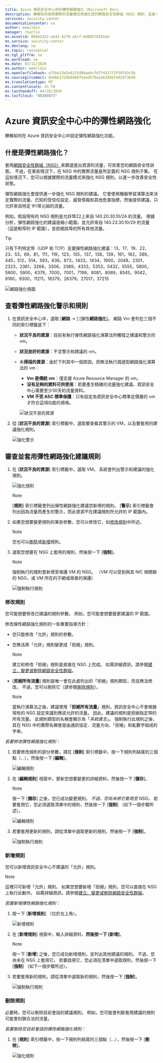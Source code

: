 ```yaml
---
title: Azure 資訊安全中心中的彈性網路強化 |Microsoft Docs
description: 瞭解如何使用實際的流量模式來強化您的網路安全性群組（NSG）規則，並進一步改善您的安全性狀態。
services: security-center
documentationcenter: na
author: memildin
manager: rkarlin
ms.assetid: 09d62d23-ab32-41f0-a5cf-8d80578181dd
ms.service: security-center
ms.devlang: na
ms.topic: conceptual
ms.tgt_pltfrm: na
ms.workload: na
ms.date: 03/11/2020
ms.author: memildin
ms.openlocfilehash: a75be23e2e8215d86aebcfd7f4317f2f597d3c5b
ms.sourcegitcommit: 849bb1729b89d075eed579aa36395bf4d29f3bd9
ms.translationtype: MT
ms.contentlocale: zh-TW
ms.lasthandoff: 04/28/2020
ms.locfileid: "80385073"
---
```

# <a name="adaptive-network-hardening-in-azure-security-center"></a>Azure 資訊安全中心中的彈性網路強化
瞭解如何在 Azure 資訊安全中心中設定彈性網路強化功能。

## <a name="what-is-adaptive-network-hardening"></a>什麼是彈性網路強化？
套用[網路安全性群組（NSG）](https://docs.microsoft.com/azure/virtual-network/security-overview)來篩選進出資源的流量，可改善您的網路安全性狀態。 不過，在某些情況下，在 NSG 中的實際流量是所定義的 NSG 規則子集。 在這些情況下，您可以根據實際的流量模式來強化 NSG 規則，以進一步改善安全性狀態。

彈性網路強化會提供進一步強化 NSG 規則的建議。 它會使用機器學習演算法來決定實際的流量、已知的受信任設定、威脅情報和其他危害指標，然後提供建議，只允許來自特定 IP/埠元組的流量。

例如，假設現有的 NSG 規則是允許埠22上來自 140.20.30.10/24 的流量。 根據分析，彈性網路強化的建議是縮小範圍，並允許來自 140.23.30.10/29 的流量（這是較窄的 IP 範圍），並拒絕該埠的所有其他流量。

>[!TIP]
> 只有下列特定埠（UDP 和 TCP）支援彈性網路強化建議：13、17、19、22、23、53，69，81，111，119，123，135，137，138，139，161，162，389，445，512，514，593，636，873，1433，1434，1900，2049，2301，2323，2381，3268，3306，3389，4333，5353，5432，5555，5800，5900，5900，6379，7000，7001，7199，8081，8089，8545，9042，9160，9300，11211，16379，26379，27017，37215


![網路強化視圖](./media/security-center-adaptive-network-hardening/traffic-hardening.png)


## <a name="view-adaptive-network-hardening-alerts-and-rules"></a>查看彈性網路強化警示和規則

1. 在資訊安全中心中，選取 [**網路** -> ] [彈性**網路強化**]。 網路 Vm 會列在三個不同的索引標籤底下：
   * **狀況不良的資源**：目前有執行彈性網路強化演算法所觸發之建議和警示的 vm。 
   * **狀況良好的資源**：不含警示和建議的 vm。
   * 未**掃描的資源**：由於下列其中一個原因，而無法執行調適型網路強化演算法的 vm：
      * **Vm 是傳統 vm**：僅支援 Azure Resource Manager 的 vm。
      * **沒有足夠的資料可供使用**：若要產生精確的流量強化建議，資訊安全中心需要至少30天的流量資料。
      * **VM 不受 ASC 標準保護**：只有設定為資訊安全中心標準定價層的 vm 才符合這項功能的資格。

     ![狀況不良的資源](./media/security-center-adaptive-network-hardening/unhealthy-resources.png)

2. 從 [**狀況不良的資源**] 索引標籤中，選取要查看其警示的 VM，以及要套用的建議強化規則。

    ![強化警示](./media/security-center-adaptive-network-hardening/anh-recommendation-rules.png)


## <a name="review-and-apply-adaptive-network-hardening-recommended-rules"></a>審查並套用彈性網路強化建議規則

1. 在 [**狀況不良的資源**] 索引標籤中，選取 VM。 系統會列出警示和建議的強化規則。

     ![強化規則](./media/security-center-adaptive-network-hardening/hardening-alerts.png)

   > [!NOTE]
   > [**規則**] 索引標籤會列出彈性網路強化建議您新增的規則。 [**警示**] 索引標籤會列出因為流量而產生的警示，而此資源不在建議規則所允許的 IP 範圍內。

2. 如果您想要變更規則的某些參數，您可以修改它，如[修改規則](#modify-rule)中所述。
   > [!NOTE]
   > 您也可以[刪除](#delete-rule)或[新增](#add-rule)規則。

3. 選取您想要在 NSG 上套用的規則，然後按一下 [**強制**]。

      > [!NOTE]
      > 強制執行的規則會新增至保護 VM 的 NSG。 （VM 可以受到與其 NIC 相關聯的 NSG，或 VM 所在的子網或兩者的保護）

    ![強制執行規則](./media/security-center-adaptive-network-hardening/enforce-hard-rule2.png)


### <a name="modify-a-rule"></a>修改規則<a name ="modify-rule"> </a>

您可能想要修改已建議的規則參數。 例如，您可能會想要變更建議的 IP 範圍。

修改彈性網路強化規則的一些重要指導方針：

* 您只能修改「允許」規則的參數。 
* 您無法將「允許」規則變更成「拒絕」規則。 

  > [!NOTE]
  > 建立和修改「拒絕」規則是直接在 NSG 上完成。 如需詳細資訊，請參閱[建立、變更或刪除網路安全性群組](https://docs.microsoft.com/azure/virtual-network/manage-network-security-group)。

* [**拒絕所有流量**] 規則是唯一會在此處列出的「拒絕」規則類型，而且無法修改。 不過，您可以刪除它（請參閱[刪除規則](#delete-rule)）。
  > [!NOTE]
  > 當執行演算法之後，建議使用「**拒絕所有流量**」規則，資訊安全中心不會根據現有的 NSG 設定來識別應該允許的流量。 因此，建議的規則是拒絕指定埠的所有流量。 此規則類型的名稱會顯示為「*系統產生*」。 強制執行此規則之後，其在 NSG 中的實際名稱會是由通訊協定、流量方向、「拒絕」和亂數字組成的字串。

*若要修改彈性網路強化規則：*

1. 若要修改規則的部分參數，請在 [**規則**] 索引標籤中，按一下規則列結尾的三個點（...），然後按一下 [**編輯**]。

   ![編輯規則](./media/security-center-adaptive-network-hardening/edit-hard-rule.png)

1. 在 [**編輯規則**] 視窗中，更新您想要變更的詳細資料，然後按一下 [**儲存**]。

   > [!NOTE]
   > 按一下 [**儲存**] 之後，您已成功變更規則。 *不過，您尚未將它套用至 NSG。* 若要套用它，您必須選取清單中的規則，然後按一下 [**強制**] （如下一個步驟所述）。

   ![編輯規則](./media/security-center-adaptive-network-hardening/edit-hard-rule3.png)

3. 若要套用更新的規則，請從清單中選取更新的規則，然後按一下 [**強制**]。

    ![強制執行規則](./media/security-center-adaptive-network-hardening/enforce-hard-rule.png)

### <a name="add-a-new-rule"></a>新增規則<a name ="add-rule"> </a>

您可以新增資訊安全中心不建議的「允許」規則。

> [!NOTE]
> 這裡只可新增「允許」規則。 如果您想要新增「拒絕」規則，您可以直接在 NSG 上執行此動作。 如需詳細資訊，請參閱[建立、變更或刪除網路安全性群組](https://docs.microsoft.com/azure/virtual-network/manage-network-security-group)。

*若要新增彈性網路強化規則：*

1. 按一下 [**新增規則**] （位於左上角）。

   ![新增規則](./media/security-center-adaptive-network-hardening/add-hard-rule.png)

1. 在 [**新增規則**] 視窗中，輸入詳細資料，**然後按一下 [新增]**。

   > [!NOTE]
   > 按一下 [**新增**] 之後，您已成功新增規則，並列出其他建議的規則。 不過，您尚未在 NSG 上套用它。 若要啟用它，您必須在清單中選取規則，然後按一下 [**強制**] （如下一個步驟所述）。

3. 若要套用新的規則，請從清單中選取新的規則，然後按一下 [**強制**]。

    ![強制執行規則](./media/security-center-adaptive-network-hardening/enforce-hard-rule.png)


### <a name="delete-a-rule"></a>刪除規則<a name ="delete-rule"> </a>

必要時，您可以刪除目前會話的建議規則。 例如，您可能會判斷套用建議的規則可能會封鎖合法的流量。

*若要刪除您目前會話的彈性網路強化規則：*

1. 在 [**規則**] 索引標籤中，按一下規則列結尾的三個點（...），然後按一下 [**刪除**]。  

    ![強化規則](./media/security-center-adaptive-network-hardening/delete-hard-rule.png)
